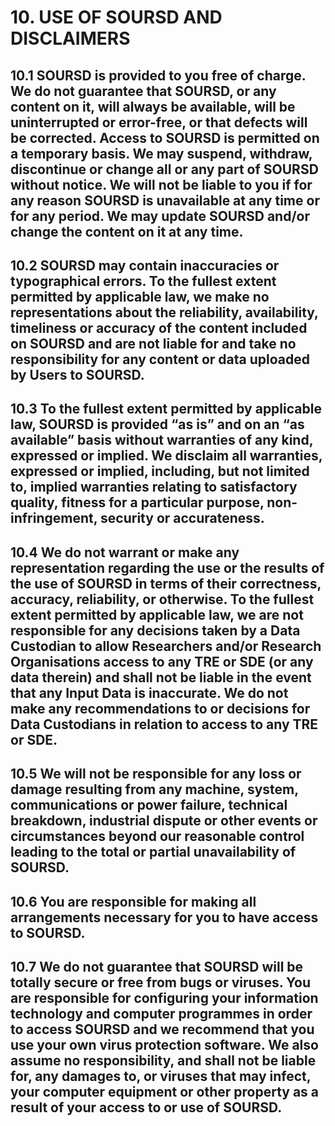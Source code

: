 # 10. USE OF SOURSD AND DISCLAIMERS

## 10.1 SOURSD is provided to you free of charge. We do not guarantee that SOURSD, or any content on it, will always be available, will be uninterrupted or error-free, or that defects will be corrected. Access to SOURSD is permitted on a temporary basis. We may suspend, withdraw, discontinue or change all or any part of SOURSD without notice. We will not be liable to you if for any reason SOURSD is unavailable at any time or for any period. We may update SOURSD and/or change the content on it at any time.

## 10.2 SOURSD may contain inaccuracies or typographical errors. To the fullest extent permitted by applicable law, we make no representations about the reliability, availability, timeliness or accuracy of the content included on SOURSD and are not liable for and take no responsibility for any content or data uploaded by Users to SOURSD.

## 10.3 To the fullest extent permitted by applicable law, SOURSD is provided “as is” and on an “as available” basis without warranties of any kind, expressed or implied. We disclaim all warranties, expressed or implied, including, but not limited to, implied warranties relating to satisfactory quality, fitness for a particular purpose, non-infringement, security or accurateness.

## 10.4 We do not warrant or make any representation regarding the use or the results of the use of SOURSD in terms of their correctness, accuracy, reliability, or otherwise. To the fullest extent permitted by applicable law, we are not responsible for any decisions taken by a Data Custodian to allow Researchers and/or Research Organisations access to any TRE or SDE (or any data therein) and shall not be liable in the event that any Input Data is inaccurate. We do not make any recommendations to or decisions for Data Custodians in relation to access to any TRE or SDE.

## 10.5 We will not be responsible for any loss or damage resulting from any machine, system, communications or power failure, technical breakdown, industrial dispute or other events or circumstances beyond our reasonable control leading to the total or partial unavailability of SOURSD.

## 10.6 You are responsible for making all arrangements necessary for you to have access to SOURSD.

## 10.7 We do not guarantee that SOURSD will be totally secure or free from bugs or viruses. You are responsible for configuring your information technology and computer programmes in order to access SOURSD and we recommend that you use your own virus protection software. We also assume no responsibility, and shall not be liable for, any damages to, or viruses that may infect, your computer equipment or other property as a result of your access to or use of SOURSD.
